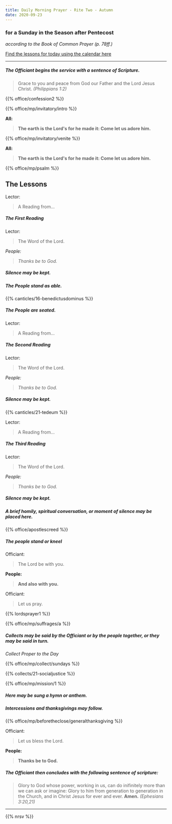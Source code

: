 ```yaml
---
title: Daily Morning Prayer - Rite Two - Autumn
date: 2020-09-23
---
```

### for a Sunday in the Season after Pentecost
_according to the Book of Common Prayer (p. 78ff.)_

[Find the lessons for today using the calendar here](https://lectionarypage.net/)

------------

##### The Officiant begins the service with a sentence of Scripture.

> Grace to you and peace from God our Father and the Lord Jesus Christ. _(Philippians 1:2)_

{{% office/confession2 %}}

{{% office/mp/invitatory/intro %}}

**All:**
> **The earth is the Lord's for he made it: Come let us adore him.**

{{% office/mp/invitatory/venite %}}

**All:**
> **The earth is the Lord's for he made it: Come let us adore him.**

{{% office/mp/psalm %}}


## The Lessons
Lector:
> A Reading from...

##### The First Reading

Lector:
> The Word of the Lord.

*People:*
> *Thanks be to God.*

##### Silence may be kept.

##### The People stand as able.
{{% canticles/16-benedictusdominus %}}
##### The People are seated.

Lector:
> A Reading from...

##### The Second  Reading

Lector:
> The Word of the Lord.

*People:*
> *Thanks be to God.*

##### Silence may be kept.

{{% canticles/21-tedeum %}}

Lector:
> A Reading from...

##### The Third Reading

Lector:
> The Word of the Lord.

*People:*
> *Thanks be to God.*

##### Silence may be kept.

##### A brief homily, spiritual conversation, or moment of silence may be placed here.

{{% office/apostlescreed %}}


##### The people stand or kneel
Officiant:
> The Lord be with you.

**People:**
> **And also with you.**

Officiant:
> Let us pray.

{{% lordsprayer1 %}}

{{% office/mp/suffrages/a %}}

##### Collects may be said by the Officiant or by the people together, or they may be said in turn.

_Collect Proper to the Day_

{{% office/mp/collect/sundays %}}

{{% collects/21-socialjustice %}}

{{% office/mp/mission/1 %}}

##### Here may be sung a hymn or anthem.

##### Intercessions and thanksgivings may follow.

{{% office/mp/beforetheclose/generalthanksgiving %}}

Officiant:
> Let us bless the Lord.

**People:**
> **Thanks be to God.**

##### The Officiant then concludes with the following sentence of scripture:
> Glory to God whose power, working in us, can do inifinitely more than we can ask or imagine: Glory to him from generation to generation in the Church, and in Christ Jesus for ever and ever. **Amen.** _(Ephesians 3:20,21)_

--------------

{{% nrsv %}}
